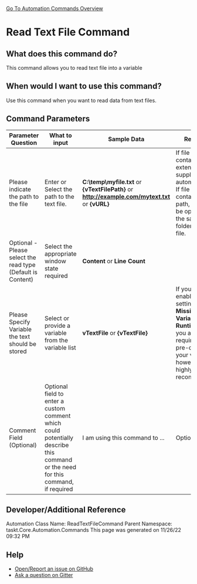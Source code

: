 <!--TITLE: Read Text File Command -->
<!-- SUBTITLE: a command in the Text Commands group. -->
[Go To Automation Commands Overview](/automation-commands.md)


# Read Text File Command


## What does this command do?
This command allows you to read text file into a variable


## When would I want to use this command?
Use this command when you want to read data from text files.


## Command Parameters
| Parameter Question   	| What to input  	|  Sample Data 	| Remarks  	|
| ---                    | ---               | ---           | ---       |
|Please indicate the path to the file|Enter or Select the path to the text file.|**C:\temp\myfile.txt** or **{vTextFilePath}** or **http://example.com/mytext.txt** or **{vURL}**|If file does not contain extensin, supplement txt automatically.<br>If file does not contain folder path, file will be opened in the same folder as script file.|
|Optional - Please select the read type (Default is Content)|Select the appropriate window state required|**Content** or **Line Count**||
|Please Specify Variable the text should be stored|Select or provide a variable from the variable list|**vTextFile** or **{vTextFile}**|If you have enabled the setting **Create Missing Variables at Runtime** then you are not required to pre-define your variables, however, it is highly recommended.|
|Comment Field (Optional)|Optional field to enter a custom comment which could potentially describe this command or the need for this command, if required|I am using this command to ...|Optional|










## Developer/Additional Reference
Automation Class Name: ReadTextFileCommand
Parent Namespace: taskt.Core.Automation.Commands
This page was generated on 11/26/22 09:32 PM


## Help
- [Open/Report an issue on GitHub](https://github.com/rcktrncn/taskt/issues/new)
- [Ask a question on Gitter](https://gitter.im/taskt-rpa/Lobby)

